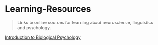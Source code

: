 # Learning-Resources

> Links to online sources for learning about neuroscience, linguistics and psychology.

[Introduction to Biological Psychology](https://openpress.sussex.ac.uk/introductiontobiologicalpsychology/)
